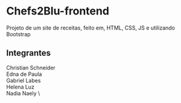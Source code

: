 # Chefs2Blu-frontend
Projeto de um site de receitas, feito em, HTML, CSS, JS e utilizando Bootstrap

## Integrantes
Christian Schneider \
Edna de Paula \
Gabriel Labes \
Helena Luz \
Nadia Naely \

